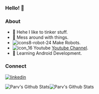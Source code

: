 ### Hello! 👋

### About

- 🔨 Hehe I like to tinker stuff.
- 🤖 Mess around with things.
- ![icons8-robot-24](https://user-images.githubusercontent.com/56078295/125137230-e792d300-e129-11eb-8b7b-ed3e6d390741.png) Make Robots.
- ![icon_16](https://user-images.githubusercontent.com/56078295/125133881-24f46200-e124-11eb-9ff5-e9f617b4019d.png) Youtube [Youtube Channel](https://www.youtube.com/channel/UCSLwxOBMuUXSYIHRtyDDYYw/featured).
- 📱 Learning Android Development.                                       

### Connect
[![linkedin](https://user-images.githubusercontent.com/56078295/125137590-a3540280-e12a-11eb-91a6-4d99f185a51d.png)](https://www.linkedin.com/in/parv-narang-19b89a202/)

<img  align="center" src="https://github-readme-stats.vercel.app/api?username=ParvNarang&&show_icons=true&count_private=true&hide_border=true&hide_title=true&theme=shades-of-purple&title_color=blue&border_radius=20" alt="Parv's Github Stats"><img align="center" src="https://github-readme-stats.vercel.app/api/top-langs/?username=ParvNarang&layout=compact&hide_border=true&hide=CSS,HTML&theme=shades-of-purpletitle_color=blue&border_radius=20" alt="Parv's Github Stats">

